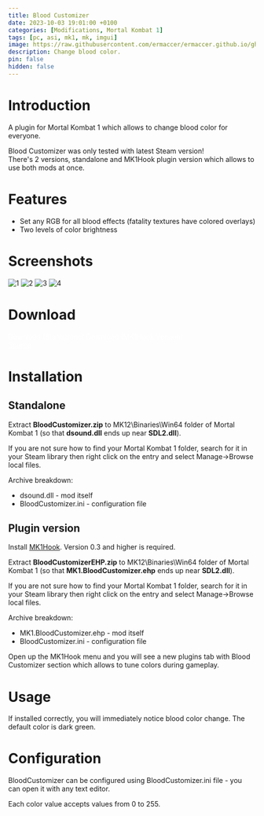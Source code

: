 ```yaml
---
title: Blood Customizer
date: 2023-10-03 19:01:00 +0100
categories: [Modifications, Mortal Kombat 1]
tags: [pc, asi, mk1, mk, imgui]   
image: https://raw.githubusercontent.com/ermaccer/ermaccer.github.io/gh-pages/assets/mods/mk1/bc/1.jpg
description: Change blood color.
pin: false
hidden: false
---
```


# Introduction
A plugin for Mortal Kombat 1 which allows to change blood color for everyone.

<div class="alert bg-dark">
 Blood Customizer was only tested with latest Steam version!
</div>

<div class="alert bg-dark">
 There's 2 versions, standalone and MK1Hook plugin version which allows to use both mods at once.
</div>

# Features
- Set any RGB for all blood effects (fatality textures have colored overlays)
- Two levels of color brightness

# Screenshots
<img class="img-fluid mx-auto" alt="1" src="{% link assets/mods/mk1/bc/1.jpg %}">
<img class="img-fluid mx-auto" alt="2" src="{% link assets/mods/mk1/bc/2.jpg %}">
<img class="img-fluid mx-auto" alt="3" src="{% link assets/mods/mk1/bc/3.jpg %}">
<img class="img-fluid mx-auto" alt="4" src="{% link assets/mods/mk1/bc/4.jpg %}">

# Download

<a class="btn btn-block btn-dark bg-dark text-gray btn-lg" style="color: white;" href="https://github.com/ermaccer/MK1.BloodCustomizer/releases/latest/download/BloodCustomizer.zip" role="button">
<i class="fas fa-download"></i>
Download (Standalone)
</a>
<a class="btn btn-block btn-dark bg-dark text-gray btn-lg" style="color: white;" href="https://github.com/ermaccer/MK1.BloodCustomizer/releases/latest/download/BloodCustomizerEHP.zip" role="button">
<i class="fas fa-download"></i>
Download (MK1Hook Version)
</a>
<br>
<a class="btn btn-block btn-dark bg-dark text-gray btn-lg" style="color: white;" href="https://github.com/ermaccer/MK1.BloodCustomizer/" role="button">
<i class="fab fa-github"></i>
Source
</a>


# Installation 

## Standalone

Extract **BloodCustomizer.zip** to MK12\Binaries\Win64 folder of Mortal Kombat 1 (so that **dsound.dll** ends up near **SDL2.dll**).

If you are not sure how to find your Mortal Kombat 1 folder, search for it in your Steam library then right click on the entry and select Manage->Browse local files.

Archive breakdown:

 - dsound.dll - mod itself
 - BloodCustomizer.ini - configuration file


## Plugin version


Install <a href="https://ermaccer.github.io/posts/mk1hook/">MK1Hook</a>. Version 0.3 and higher is required.

Extract **BloodCustomizerEHP.zip** to MK12\Binaries\Win64 folder of Mortal Kombat 1 (so that **MK1.BloodCustomizer.ehp** ends up near **SDL2.dll**).

If you are not sure how to find your Mortal Kombat 1 folder, search for it in your Steam library then right click on the entry and select Manage->Browse local files.

Archive breakdown:

 - MK1.BloodCustomizer.ehp - mod itself
 - BloodCustomizer.ini - configuration file

Open up the MK1Hook menu and you will see a new plugins tab with Blood Customizer section which allows to tune colors during gameplay.



# Usage

If installed correctly, you will immediately notice blood color change. The default color is dark green.


# Configuration

BloodCustomizer can be configured using BloodCustomizer.ini file - you can open it with any text editor.

Each color value accepts values from 0 to 255.


